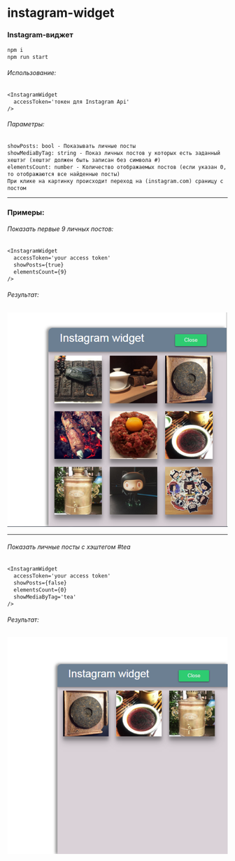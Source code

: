 # instagram-widget

### Instagram-виджет
```
npm i
npm run start
```

###### Использование:
```
<InstagramWidget
  accessToken='токен для Instagram Api'
/>
```
###### Параметры:
```
showPosts: bool - Показывать личные посты
showMediaByTag: string - Показ личных постов у которых есть заданный хештэг (хештэг должен быть записан без символа #)
elementsCount: number - Количество отображаемых постов (если указан 0, то отображаются все найденные посты)
При клике на картинку происходит переход на (instagram.com) сраницу с постом

```
___
### Примеры:
###### Показать первые 9 личных постов:
```
<InstagramWidget
  accessToken='your access token'
  showPosts={true}
  elementsCount={9}
/>
```
###### Результат:
![Image](https://github.com/dark-dao/instagram-widget/blob/master/self-first-nine-posts.PNG?raw=true)

___

###### Показать личные посты с хэштегом #tea
```
<InstagramWidget
  accessToken='your access token'
  showPosts={false}
  elementsCount={0}
  showMediaByTag='tea'
/>
```
###### Результат:
![Image](https://github.com/dark-dao/instagram-widget/blob/master/filter-by-tag.PNG?raw=true)

